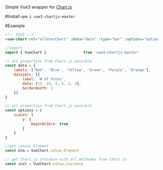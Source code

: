 Simple Vue3 wrapper for [Chart.js](https://www.chartjs.org/)

#Install
`npm i vue3-chartjs-master`


#Example

```html
<!-- html -->
<vue-chart ref="allUserChart" :data="data" :type="bar" :options="options"/> 
```

```js
//import 
import { VueChart }                 from 'vue3-chartjs-master' 

// all properties from Chart.js possible
const data = {
    labels: ['Red', 'Blue', 'Yellow', 'Green', 'Purple', 'Orange'],
    datasets: [{
        label: '# of Votes',
        data: [12, 19, 3, 5, 2, 3],
        borderWidth: 1
    }]
}

// all properties from Chart.js possible
const options = {
    scales: {
        y: {
            beginAtZero: true
        }
    }
}

//get canvas Element
const elm = VueChart.value.Element

// get Chart.js instance with all methodes from Chart.js
const inst = VueChart.value.instance
```